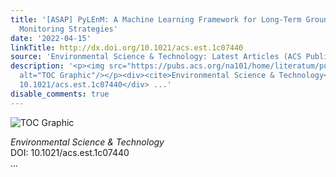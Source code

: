 ```yaml
---
title: '[ASAP] PyLEnM: A Machine Learning Framework for Long-Term Groundwater Contamination
  Monitoring Strategies'
date: '2022-04-15'
linkTitle: http://dx.doi.org/10.1021/acs.est.1c07440
source: 'Environmental Science & Technology: Latest Articles (ACS Publications)'
description: '<p><img src="https://pubs.acs.org/na101/home/literatum/publisher/achs/journals/content/esthag/0/esthag.ahead-of-print/acs.est.1c07440/20220415/images/medium/es1c07440_0009.gif"
  alt="TOC Graphic"/></p><div><cite>Environmental Science & Technology</cite></div><div>DOI:
  10.1021/acs.est.1c07440</div> ...'
disable_comments: true
---
```

<p><img src="https://pubs.acs.org/na101/home/literatum/publisher/achs/journals/content/esthag/0/esthag.ahead-of-print/acs.est.1c07440/20220415/images/medium/es1c07440_0009.gif" alt="TOC Graphic"/></p><div><cite>Environmental Science & Technology</cite></div><div>DOI: 10.1021/acs.est.1c07440</div> ...